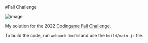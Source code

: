#Fall Challenge

![image](https://user-images.githubusercontent.com/65445960/217231213-6fcbc53d-fd39-417a-809c-562657650260.png)

My solution for the 2022 [Codingame Fall Challenge](https://www.codingame.com/contests/fall-challenge-2022).

To build the code, run `webpack build` and use the `build/main.js` file.
